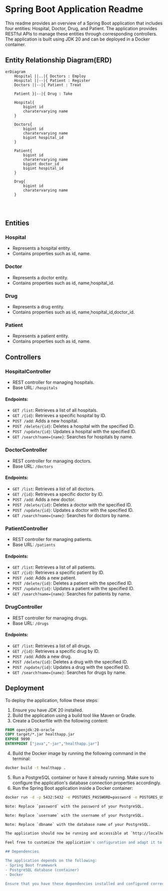 # Spring Boot Application Readme

This readme provides an overview of a Spring Boot application that includes four entities: Hospital, Doctor, Drug, and Patient. The application provides RESTful APIs to manage these entities through corresponding controllers. The application is built using JDK 20 and can be deployed in a Docker container.

## Entity Relationship Diagram(ERD)

```mermaid
erDiagram
    Hospital ||..|{ Doctors : Employ
    Hospital ||--|{ Patient : Register
    Doctors ||--|{ Patient : Treat
  
    Patient }|--|{ Drug : Take

    Hospital{
        bigint id
        charatervarying name
    }

    Doctors{
        bigint id
        charatervarying name
        bigint hospital_id
    }

    Patient{
        bigint id
        charatervarying name
        bigint doctor_id
        bigint hospital_id
    }

    Drug{
        bigint id
        charatervarying name
    }


    
```

## Entities

### Hospital
- Represents a hospital entity.
- Contains properties such as id, name.

### Doctor
- Represents a doctor entity.
- Contains properties such as id, name,hospital_id.

### Drug
- Represents a drug entity.
- Contains properties such as id, name,hospital_id,doctor_id.

### Patient
- Represents a patient entity.
- Contains properties such as id, name.

## Controllers

### HospitalController
- REST controller for managing hospitals.
- Base URL: `/hospitals`

#### Endpoints:
- `GET /list`: Retrieves a list of all hospitals.
- `GET /{id}`: Retrieves a specific hospital by ID.
- `POST /add`: Adds a new hospital.
- `POST /delete/{id}`: Deletes a hospital with the specified ID.
- `POST /update/{id}`: Updates a hospital with the specified ID.
- `GET /search?name={name}`: Searches for hospitals by name.

### DoctorController
- REST controller for managing doctors.
- Base URL: `/doctors`

#### Endpoints:
- `GET /list`: Retrieves a list of all doctors.
- `GET /{id}`: Retrieves a specific doctor by ID.
- `POST /add`: Adds a new doctor.
- `POST /delete/{id}`: Deletes a doctor with the specified ID.
- `POST /update/{id}`: Updates a doctor with the specified ID.
- `GET /search?name={name}`: Searches for doctors by name.

### PatientController
- REST controller for managing patients.
- Base URL: `/patients`

#### Endpoints:
- `GET /list`: Retrieves a list of all patients.
- `GET /{id}`: Retrieves a specific patient by ID.
- `POST /add`: Adds a new patient.
- `POST /delete/{id}`: Deletes a patient with the specified ID.
- `POST /update/{id}`: Updates a patient with the specified ID.
- `GET /search?name={name}`: Searches for patients by name.

### DrugController
- REST controller for managing drugs.
- Base URL: `/drugs`

#### Endpoints:
- `GET /list`: Retrieves a list of all drugs.
- `GET /{id}`: Retrieves a specific drug by ID.
- `POST /add`: Adds a new drug.
- `POST /delete/{id}`: Deletes a drug with the specified ID.
- `POST /update/{id}`: Updates a drug with the specified ID.
- `GET /search?name={name}`: Searches for drugs by name.

## Deployment

To deploy the application, follow these steps:

1. Ensure you have JDK 20 installed.
2. Build the application using a build tool like Maven or Gradle.
3. Create a Dockerfile with the following content:

```Dockerfile
FROM openjdk:20-oracle
COPY target/*.jar healthapp.jar
EXPOSE 9090
ENTRYPOINT ["java","-jar","healthapp.jar"]
```

4. Build the Docker image by running the following command in the terminal:

```bash
docker build -t healthapp .
```

5. Run a PostgreSQL container or have it already running. Make sure to configure the application's database connection properties accordingly.
6. Run the Spring Boot application inside a Docker container:

```bash
docker run -d -p 5432:5432 -e POSTGRES_PASSWORD=password -e POSTGRES_USER=username -e POSTGRES_DB=dbname -v C:\postgres_container_data:/var/lib/postgresql/data --name=containername postgres```

Note: Replace `password` with the password of your PostgreSQL.

Note: Replace `username` with the username of your PostgreSQL.

Note: Replace `dbname` with the database name of your PostgreSQL.

The application should now be running and accessible at `http://localhost:9090`.

Feel free to customize the application's configuration and adapt it to your specific needs.

## Dependencies

The application depends on the following:
- Spring Boot framework
- PostgreSQL database (container)
- Docker

Ensure that you have these dependencies installed and configured correctly.
